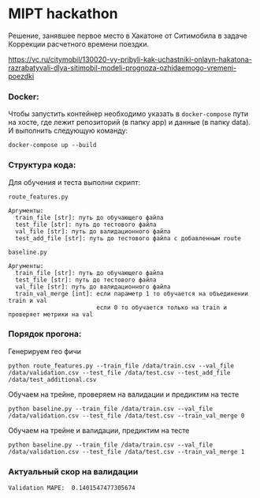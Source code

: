# MIPT hackathon

Решение, занявшее первое место в Хакатоне от Ситимобила в задаче Коррекции расчетного времени поездки.

https://vc.ru/citymobil/130020-vy-pribyli-kak-uchastniki-onlayn-hakatona-razrabatyvali-dlya-sitimobil-modeli-prognoza-ozhidaemogo-vremeni-poezdki

### Docker:

Чтобы запустить контейнер необходимо указать в `docker-compose` пути на хосте, где лежит репозиторий (в папку app) и данные (в папку data). И выполнить следующую команду:

```
docker-compose up --build
```

### Структура кода:

Для обучения и теста выполни скрипт:

```angular2
route_features.py

Аргументы:
  train_file [str]: путь до обучающего файла
  test_file [str]: путь до тестового файла
  val_file [str]: путь до валидационного файла
  test_add_file [str]: путь до тестового файла с добавленным route
```

```angular2
baseline.py

Аргументы:
  train_file [str]: путь до обучающего файла
  test_file [str]: путь до тестового файла
  val_file [str]: путь до валидационного файла
  train_val_merge [int]: если параметр 1 то обучается на объединении train и val
                         если 0 то обучается только на train и проверяет метрики на val
```

### Порядок прогона: 

Генерируем гео фичи 
```
python route_features.py --train_file /data/train.csv --val_file /data/validation.csv --test_file /data/test.csv --test_add_file /data/test_additional.csv
```

Обучаем на трейне, проверяем на валидации и предиктим на тесте
```
python baseline.py --train_file /data/train.csv --val_file /data/validation.csv --test_file /data/test.csv --train_val_merge 0
```

Обучаем на трейне и валидации, предиктим на тесте
```
python baseline.py --train_file /data/train.csv --val_file /data/validation.csv --test_file /data/test.csv --train_val_merge 1
```

### Актуальный скор на валидации

```
Validation MAPE:  0.1401547477305674
```
